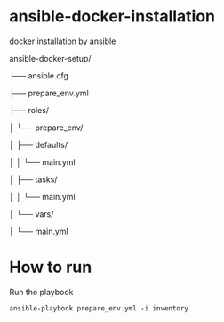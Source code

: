 # ansible-docker-installation
docker installation by ansible

ansible-docker-setup/

├── ansible.cfg

├── prepare_env.yml

├── roles/

│   └── prepare_env/

│       ├── defaults/

│       │   └── main.yml

│       ├── tasks/

│       │   └── main.yml

│       └── vars/

│           └── main.yml

# How to run

Run the playbook

```
ansible-playbook prepare_env.yml -i inventory
```
